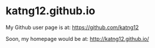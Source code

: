 # katng12.github.io

My Github user page is at: 
https://github.com/katng12

Soon, my homepage would be at:
http://katng12.github.io/
